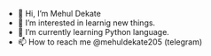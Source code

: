 - 👋 Hi, I’m Mehul Dekate
- 👀 I’m interested in learnig new things.
- 🌱 I’m currently learning Python language.
- 📫 How to reach me @mehuldekate205 (telegram)
